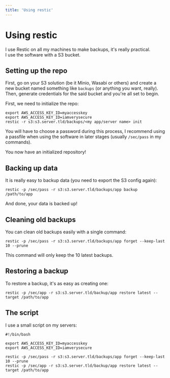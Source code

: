 ```yaml
---
title: 'Using restic'
---
```


# Using restic

I use Restic on all my machines to make backups, it's really practical.  
I use the software with a S3 bucket.

## Setting up the repo

First, go on your S3 solution (be it Minio, Wasabi or others) and create a new bucket named something like `backups` (or anything you want, really).  
Then, generate credentials for the said bucket and you're all set to begin.

First, we need to initialize the repo:
```
export AWS_ACCESS_KEY_ID=myaccesskey
export AWS_ACCESS_KEY_ID=iamverysecure
restic -r s3:s3.server.tld/backups/<my app/server name> init
```

You will have to choose a password during this process, I recommend using a passfile when using the software in later stages (usually `/sec/pass` in my commands).

You now have an initialized repository!

## Backing up data

It is really easy to backup data (you need to export the S3 config again):
```
restic -p /sec/pass -r s3:s3.server.tld/backups/app backup /path/to/app
```

And done, your data is backed up!

## Cleaning old backups

You can clean old backups easily with a single command:
```
restic -p /sec/pass -r s3:s3.server.tld/backups/app forget --keep-last 10 --prune
```

This command will only keep the 10 latest backups.

## Restoring a backup

To restore a backup, it's as easy as creating one:
```
restic -p /sec/app -r s3:s3.server.tld/backup/app restore latest --target /path/to/app
```

## The script

I use a small script on my servers:
```
#!/bin/bash

export AWS_ACCESS_KEY_ID=myaccesskey
export AWS_ACCESS_KEY_ID=iamverysecure

restic -p /sec/pass -r s3:s3.server.tld/backups/app forget --keep-last 10 --prune
restic -p /sec/app -r s3:s3.server.tld/backup/app restore latest --target /path/to/app
```
